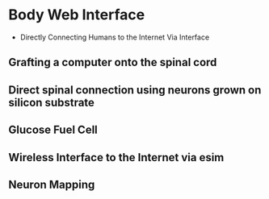 # Body Web Interface
- Directly Connecting Humans to the Internet Via Interface
## Grafting a computer onto the spinal cord
## Direct spinal connection using neurons grown on silicon substrate
## Glucose Fuel Cell 
## Wireless Interface to the Internet via esim
## Neuron Mapping
